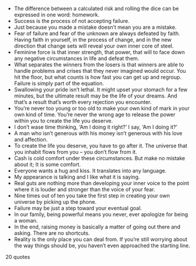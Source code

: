  - The difference between a calculated risk and rolling the dice can be expressed in one word: homework.
 - Success is the process of not accepting failure.
 - Just because you made a mistake doesn’t mean you are a mistake.
 - Fear of failure and fear of the unknown are always defeated by faith. Having faith in yourself, in the process of change, and in the new direction that change sets will reveal your own inner core of steel.
 - Feminine force is that inner strength, that power, that will to face down any negative circumstances in life and defeat them.
 - What separates the winners from the losers is that winners are able to handle problems and crises that they never imagined would occur. You hit the floor, but what counts is how fast you can get up and regroup. Failure is simply part of the equation.
 - Swallowing your pride isn’t lethal. It might upset your stomach for a few minutes, but the ultimate result may be the life of your dreams. And that’s a result that’s worth every rejection you encounter.
 - You’re never too young or too old to make your own kind of mark in your own kind of time. You’re never the wrong age to release the power within you to create the life you deserve.
 - I don’t wase time thinking, ‘Am I doing it right?’ I say, ‘Am I doing it?’
 - A man who isn’t generous with his money isn’t generous with his love and affection.
 - To create the life you deserve, you have to go after it. The universe that you inhabit flows from you – you don’t flow from it.
 - Cash is cold comfort under these circumstances. But make no mistake about it; It is some comfort.
 - Everyone wants a hug and kiss. It translates into any language.
 - My appearance is talking and I like what it is saying.
 - Real guts are nothing more than developing your inner voice to the point where it is louder and stronger than the voice of your fear.
 - Nine times out of ten you take the first step in creating your own universe by picking up the phone.
 - Failure may be just a step toward your eventual goal.
 - In our family, being powerful means you never, ever apologize for being a woman.
 - In the end, raising money is basically a matter of going out there and asking. There are no shortcuts.
 - Reality is the only place you can deal from. If you’re still worrying about the way things should be, you haven’t even approached the starting line.

20 quotes